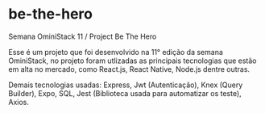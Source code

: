 # be-the-hero
Semana OminiStack 11 / Project Be The Hero

Esse é um projeto que foi desenvolvido na 11° edição da semana OminiStack,
no projeto foram utlizadas as principais tecnologias que estão em alta no mercado,
como React.js, React Native, Node.js dentre outras.

Demais tecnologias usadas: Express, Jwt (Autenticação), Knex (Query Builder), Expo, SQL, Jest (Biblioteca usada para automatizar os teste), Axios.
